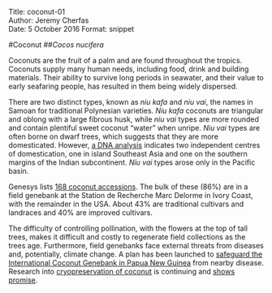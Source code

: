 Title:  coconut-01  
Author: Jeremy Cherfas  
Date:   5 October 2016 
Format: snippet  

#Coconut
##*Cocos nucifera*

Coconuts are the fruit of a palm and are found throughout the tropics. Coconuts supply many human needs, including food, drink and building materials. Their ability to survive long periods in seawater, and their value to early seafaring people, has resulted in them being widely dispersed.

There are two distinct types, known as *niu kafa* and *niu vai*, the names in Samoan for traditional Polynesian varieties. *Niu kafa* coconuts are triangular and oblong with a large fibrous husk, while *niu vai* types are more rounded and contain plentiful sweet coconut “water” when unripe. *Niu vai* types are often borne on dwarf trees, which suggests that they are more domesticated. However, [a DNA analysis][plos] indicates two independent centres of domestication, one in island Southeast Asia and one on the southern margins of the Indian subcontinent. *Niu vai* types arose only in the Pacific basin.

Genesys lists [168 coconut accessions][goo]. The bulk of these (86%) are in a field genebank at the Station de Recherche Marc Delorme in Ivory Coast, with the remainder in the USA. About 43% are traditional cultivars and landraces and 40% are improved cultivars.

The difficulty of controlling pollination, with the flowers at the top of tall trees, makes it difficult and costly to regenerate field collections as the trees age. Furthermore, field genebanks face external threats from diseases and, potentially, climate change. A plan has been launched to [safeguard the International Coconut Genebank in Papua New Guinea][cogentnetwork] from nearby disease. Research into [cryopreservation of coconut][ishs] is continuing and [shows promise][ishs 2].

[cogentnetwork]: http://www.cogentnetwork.org/53-news/197-international-coconut-genebank-rescue-plan-launched-in-png
[goo]: https://goo.gl/1XIKbT
[ishs]: http://www.ishs.org/ishs-article/1039_37
[ishs 2]: http://www.ishs.org/ishs-article/908_59
[plos]: http://journals.plos.org/plosone/article?id=10.1371/journal.pone.0021143